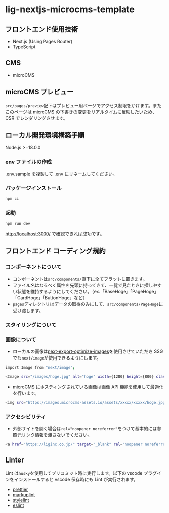 # lig-nextjs-microcms-template

## フロントエンド使用技術

- Next.js (Using Pages Router)
- TypeScript

## CMS

- microCMS

## microCMS プレビュー

`src/pages/preview`配下はプレビュー用ページでアクセス制限をかけます。またこのページは microCMS の下書きの変更をリアルタイムに反映したいため、CSR でレンダリングさせます。

## ローカル開発環境構築手順

Node.js >=18.0.0

### env ファイルの作成

.env.sample を複製して .env にリネームしてください。

### パッケージインストール

```bash
npm ci
```

### 起動

```bash
npm run dev
```

<http://localhost:3000/> で確認できれば成功です。

## フロントエンド コーディング規約

### コンポーネントについて

- コンポーネントは`src/components/`直下に全てフラットに置きます。
- ファイル名はなるべく属性を先頭に持ってきて、一覧で見たときに探しやすい状態を維持するようにしてください。（ex.「BaseHoge」「PageHoge」「CardHoge」「ButtonHoge」など）
- `pages`ディレクトリはデータの取得のみにして、`src/components/PageHoge`に受け渡します。

### スタイリングについて

### 画像について

- ローカルの画像は[next-export-optimize-images](https://github.com/dc7290/next-export-optimize-images)を使用させていただき SSG でも`next/image`が使用できるようにします。

```bash
import Image from "next/image";

<Image src="/images/hoge.jpg" alt="hoge" width={1280} height={800} className=""/>
```

- microCMS にホスティングされている画像は画像 API 機能を使用して最適化を行います。

```bash
<img src="https://images.microcms-assets.io/assets/xxxxx/xxxxx/hoge.jpg?fm=webp&q=80" alt="hoge" width={1280} height={800} decoding="async"/>
```

### アクセシビリティ

- 外部サイトを開く場合は`rel="noopener noreferrer"`をつけて基本的には参照元リンク情報を渡さないでください。

```bash
<a href="https://liginc.co.jp/" target="_blank" rel="noopener noreferrer">
```

## Linter

Lint は`husky`を使用してプリコミット時に実行します。以下の vscode プラグインをインストールすると vscode 保存時にも Lint が実行されます。

- [prettier](https://marketplace.visualstudio.com/items?itemName=esbenp.prettier-vscode)
- [markuplint](https://marketplace.visualstudio.com/items?itemName=yusukehirao.vscode-markuplint)
- [stylelint](https://marketplace.visualstudio.com/items?itemName=stylelint.vscode-stylelint)
- [eslint](https://marketplace.visualstudio.com/items?itemName=dbaeumer.vscode-eslint)
